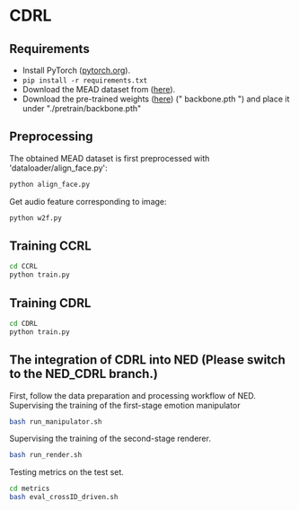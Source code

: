 # CDRL

## Requirements

- Install PyTorch ([pytorch.org](http://pytorch.org)).
- `pip install -r requirements.txt`
- Download the MEAD dataset from ([here](https://wywu.github.io/projects/MEAD/MEAD.html)).
- Download the pre-trained weights ([here](https://drive.google.com/file/d/1W_qa9xxXTCXo_44PX_oRDLlJQ3F8uXJk/view?usp=sharing)) (" backbone.pth ") and place it under "./pretrain/backbone.pth"


## Preprocessing
The obtained MEAD dataset is first preprocessed with 'dataloader/align_face.py':

```bash
python align_face.py
```
Get audio feature corresponding to image:

```bash
python w2f.py
```


## Training CCRL
```bash
cd CCRL 
python train.py
```


## Training CDRL
```bash
cd CDRL 
python train.py
```

## The integration of CDRL into NED (Please switch to the NED_CDRL branch.)
First, follow the data preparation and processing workflow of NED.  
Supervising the training of the first-stage emotion manipulator
```bash
bash run_manipulator.sh
```

Supervising the training of the second-stage renderer.
```bash
bash run_render.sh
```

Testing metrics on the test set.
```bash
cd metrics
bash eval_crossID_driven.sh
```
